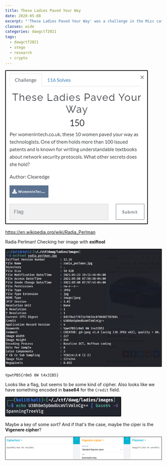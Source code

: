 ```yaml
---
title: These Ladies Paved Your Way
date: 2020-05-08
excerpt: "'These Ladies Paved Your Way' was a challenge in the Misc category of DawgCTF 2021"
classes: wide
categories: dawgctf2021
tags:
  - dawgctf2021
  - stego
  - research
  - crypto
---
```



![img](/assets/images/ctf/dawgctf2021-theseladiespavedyourway/0.png)

https://en.wikipedia.org/wiki/Radia_Perlman

Radia Perlman! Checking her image with **exiftool**



![img](/assets/images/ctf/dawgctf2021-theseladiespavedyourway/1.png)

`VpwtPBS{r0m5 0W t4x3IB5}`

Looks like a flag, but seems to be some kind of cipher. Also looks like we have something encoded in **base64** for the `Credit` field.


![img](/assets/images/ctf/dawgctf2021-theseladiespavedyourway/2.png)

Maybe a key of some sort? And if that's the case, maybe the ciper is the **Vigenere cipher**?


![img](/assets/images/ctf/dawgctf2021-theseladiespavedyourway/3.png)
